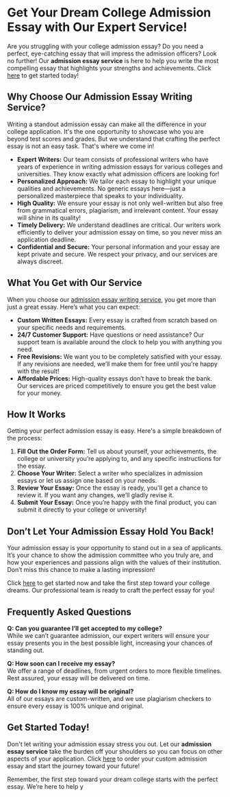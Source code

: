 # Get Your Dream College Admission Essay with Our Expert Service!

Are you struggling with your college admission essay? Do you need a perfect, eye-catching essay that will impress the admission officers? Look no further! Our **admission essay service** is here to help you write the most compelling essay that highlights your strengths and achievements. Click [here](https://tinyurl.com/topessay?keyword=admission+essay+service) to get started today!

## Why Choose Our Admission Essay Writing Service?

Writing a standout admission essay can make all the difference in your college application. It's the one opportunity to showcase who you are beyond test scores and grades. But we understand that crafting the perfect essay is not an easy task. That's where we come in!

- **Expert Writers:** Our team consists of professional writers who have years of experience in writing admission essays for various colleges and universities. They know exactly what admission officers are looking for!
- **Personalized Approach:** We tailor each essay to highlight your unique qualities and achievements. No generic essays here—just a personalized masterpiece that speaks to your individuality.
- **High Quality:** We ensure your essay is not only well-written but also free from grammatical errors, plagiarism, and irrelevant content. Your essay will shine in its quality!
- **Timely Delivery:** We understand deadlines are critical. Our writers work efficiently to deliver your admission essay on time, so you never miss an application deadline.
- **Confidential and Secure:** Your personal information and your essay are kept private and secure. We respect your privacy, and our services are always discreet.

## What You Get with Our Service

When you choose our [admission essay writing service](https://tinyurl.com/topessay?keyword=admission+essay+service), you get more than just a great essay. Here’s what you can expect:

- **Custom Written Essays:** Every essay is crafted from scratch based on your specific needs and requirements.
- **24/7 Customer Support:** Have questions or need assistance? Our support team is available around the clock to help you with anything you need.
- **Free Revisions:** We want you to be completely satisfied with your essay. If any revisions are needed, we’ll make them for free until you're happy with the result!
- **Affordable Prices:** High-quality essays don’t have to break the bank. Our services are priced competitively to ensure you get the best value for your money.

## How It Works

Getting your perfect admission essay is easy. Here's a simple breakdown of the process:

1. **Fill Out the Order Form:** Tell us about yourself, your achievements, the college or university you’re applying to, and any specific instructions for the essay.
2. **Choose Your Writer:** Select a writer who specializes in admission essays or let us assign one based on your needs.
3. **Review Your Essay:** Once the essay is ready, you'll get a chance to review it. If you want any changes, we’ll gladly revise it.
4. **Submit Your Essay:** Once you’re happy with the final product, you can submit it directly to your college or university!

## Don’t Let Your Admission Essay Hold You Back!

Your admission essay is your opportunity to stand out in a sea of applicants. It’s your chance to show the admission committee who you truly are, and how your experiences and passions align with the values of their institution. Don’t miss this chance to make a lasting impression!

Click [here](https://tinyurl.com/topessay?keyword=admission+essay+service) to get started now and take the first step toward your college dreams. Our professional team is ready to craft the perfect essay for you!

## Frequently Asked Questions

**Q: Can you guarantee I’ll get accepted to my college?**  
 While we can’t guarantee admission, our expert writers will ensure your essay presents you in the best possible light, increasing your chances of standing out.

**Q: How soon can I receive my essay?**  
 We offer a range of deadlines, from urgent orders to more flexible timelines. Rest assured, your essay will be delivered on time.

**Q: How do I know my essay will be original?**  
 All of our essays are custom-written, and we use plagiarism checkers to ensure every essay is 100% unique and original.

## Get Started Today!

Don't let writing your admission essay stress you out. Let our **admission essay service** take the burden off your shoulders so you can focus on other aspects of your application. Click [here](https://tinyurl.com/topessay?keyword=admission+essay+service) to order your custom admission essay and start the journey toward your future!

Remember, the first step toward your dream college starts with the perfect essay. We’re here to help y
